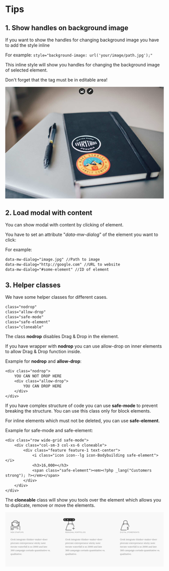 # Tips
## 1. Show handles on background image

If you want to show the handles for changing background image you have to add the style inline

For example: ```style="background-image: url('your/image/path.jpg');"```

This inline style will show you handles for changing the background image of selected element.

Don't forget that the tag must be in editable area!

![screenshot_3.png](img/how-to-create-mw-template/screenshot_3.png "")

## 2. Load modal with content

You can show modal with content by clicking of element.

You have to set an attribute "*data-mw-dialog*" of the element you want to click:

For example:

```
data-mw-dialog="image.jpg" //Path to image
data-mw-dialog="http://google.com" //URL to website
data-mw-dialog="#some-element" //ID of element
```

## 3. Helper classes

We have some helper classes for different cases.

```
class="nodrop"
class="allow-drop"
class="safe-mode"
class="safe-element"
class="cloneable"
```

The class **nodrop** disables Drag & Drop in the element.

If you have wrapper with **nodrop** you can use allow-drop on inner elements to allow Drag & Drop function inside.

Example for **nodrop** and **allow-drop**:

```
<div class="nodrop">
    YOU CAN NOT DROP HERE
    <div class="allow-drop">
        YOU CAN DROP HERE
    </div>
</div>
```

If you have complex structure of code you can use **safe-mode** to prevent breaking the structure.
You can use this class only for block elements.

For inline elements which must not be deleted, you can use **safe-element**.

Example for safe-mode and safe-element:

```
<div class="row wide-grid safe-mode">
    <div class="col-sm-3 col-xs-6 cloneable">
        <div class="feature feature-1 text-center">
            <i class="icon icon--lg icon-Bodybuilding safe-element"></i>
            <h3>16,000+</h3>
            <span class="safe-element"><em><?php _lang("Customers strong"); ?></em></span>
        </div>
    </div>
</div>
```

The **cloneable** class will show you tools over the element which allows you to duplicate, remove or move the elements.

![screenshot_2.png](img/how-to-create-mw-template/screenshot_2.png "")


